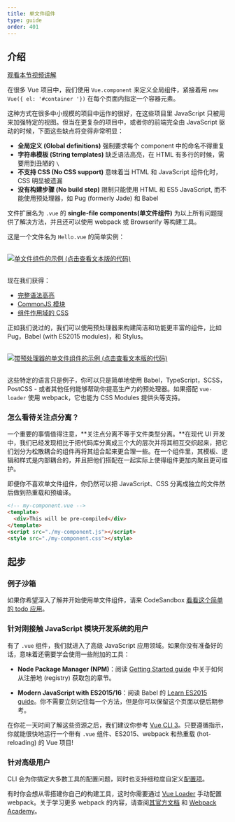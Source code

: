 ```yaml
---
title: 单文件组件
type: guide
order: 401
---
```


## 介绍

<div class="vueschool" style=""><a href="https://learning.dcloud.io/#/?vid=14" target="_blank" rel="noopener" title="Vue.js教程-单文件组件">观看本节视频讲解</a></div>

在很多 Vue 项目中，我们使用 `Vue.component` 来定义全局组件，紧接着用 `new Vue({ el: '#container '})` 在每个页面内指定一个容器元素。

这种方式在很多中小规模的项目中运作的很好，在这些项目里 JavaScript 只被用来加强特定的视图。但当在更复杂的项目中，或者你的前端完全由 JavaScript 驱动的时候，下面这些缺点将变得非常明显：

- **全局定义 (Global definitions)** 强制要求每个 component 中的命名不得重复
- **字符串模板 (String templates)** 缺乏语法高亮，在 HTML 有多行的时候，需要用到丑陋的 `\`
- **不支持 CSS (No CSS support)** 意味着当 HTML 和 JavaScript 组件化时，CSS 明显被遗漏
- **没有构建步骤 (No build step)** 限制只能使用 HTML 和 ES5 JavaScript,  而不能使用预处理器，如 Pug (formerly Jade) 和 Babel

文件扩展名为 `.vue` 的 **single-file components(单文件组件)** 为以上所有问题提供了解决方法，并且还可以使用 webpack 或 Browserify 等构建工具。

这是一个文件名为 `Hello.vue` 的简单实例：

<a href="https://gist.github.com/chrisvfritz/e2b6a6110e0829d78fa4aedf7cf6b235" target="_blank" rel="noopener noreferrer"><img src="/images/vue-component.png" alt="单文件组件的示例 (点击查看文本版的代码)" style="display: block; margin: 30px auto;"></a>

现在我们获得：

- [完整语法高亮](https://github.com/vuejs/awesome-vue#source-code-editing)
- [CommonJS 模块](https://webpack.js.org/concepts/modules/#what-is-a-webpack-module)
- [组件作用域的 CSS](https://vue-loader.vuejs.org/zh-cn/features/scoped-css.html)

正如我们说过的，我们可以使用预处理器来构建简洁和功能更丰富的组件，比如 Pug，Babel (with ES2015 modules)，和 Stylus。

<a href="https://gist.github.com/chrisvfritz/1c9f2daea9bc078dcb47e9a82e5f7587" target="_blank" rel="noopener noreferrer"><img src="/images/vue-component-with-preprocessors.png" alt="带预处理器的单文件组件的示例 (点击查看文本版的代码)" style="display: block; margin: 30px auto;"></a>

这些特定的语言只是例子，你可以只是简单地使用 Babel，TypeScript，SCSS，PostCSS - 或者其他任何能够帮助你提高生产力的预处理器。如果搭配 `vue-loader` 使用 webpack，它也能为 CSS Modules 提供头等支持。

### 怎么看待关注点分离？

一个重要的事情值得注意，**关注点分离不等于文件类型分离。**在现代 UI 开发中，我们已经发现相比于把代码库分离成三个大的层次并将其相互交织起来，把它们划分为松散耦合的组件再将其组合起来更合理一些。在一个组件里，其模板、逻辑和样式是内部耦合的，并且把他们搭配在一起实际上使得组件更加内聚且更可维护。

即便你不喜欢单文件组件，你仍然可以把 JavaScript、CSS 分离成独立的文件然后做到热重载和预编译。

``` html
<!-- my-component.vue -->
<template>
  <div>This will be pre-compiled</div>
</template>
<script src="./my-component.js"></script>
<style src="./my-component.css"></style>
```

## 起步

### 例子沙箱

如果你希望深入了解并开始使用单文件组件，请来 CodeSandbox [看看这个简单的 todo 应用](https://codesandbox.io/s/o29j95wx9)。

### 针对刚接触 JavaScript 模块开发系统的用户

有了 `.vue` 组件，我们就进入了高级 JavaScript 应用领域。如果你没有准备好的话，意味着还需要学会使用一些附加的工具：

- **Node Package Manager (NPM)**：阅读 [Getting Started guide](https://docs.npmjs.com/packages-and-modules/getting-packages-from-the-registry) 中关于如何从注册地 (registry) 获取包的章节。

- **Modern JavaScript with ES2015/16**：阅读 Babel 的 [Learn ES2015 guide](https://babeljs.io/docs/learn-es2015/)。你不需要立刻记住每一个方法，但是你可以保留这个页面以便后期参考。

在你花一天时间了解这些资源之后，我们建议你参考 [Vue CLI 3](https://cli.vuejs.org/zh/)。只要遵循指示，你就能很快地运行一个带有 `.vue` 组件、ES2015、webpack 和热重载 (hot-reloading) 的 Vue 项目!

### 针对高级用户

CLI 会为你搞定大多数工具的配置问题，同时也支持细粒度自定义[配置项](https://cli.vuejs.org/zh/config/)。

有时你会想从零搭建你自己的构建工具，这时你需要通过 [Vue Loader](https://vue-loader.vuejs.org/zh/) 手动配置 webpack。关于学习更多 webpack 的内容，请查阅[其官方文档](https://webpack.js.org/configuration/) 和 [Webpack Academy](https://webpack.academy/p/the-core-concepts)。
